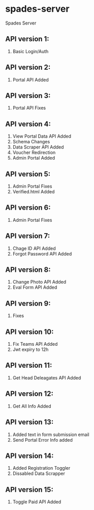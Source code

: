 # spades-server
Spades Server

## API version 1:
1. Basic Login/Auth

## API version 2:
1. Portal API Added

## API version 3:
1. Portal API Fixes

## API version 4:
1. View Portal Data API Added
2. Schema Changes
3. Data Scraper API Added
4. Voucher Redirection
5. Admin Portal Added

## API version 5:
1. Admin Portal Fixes
2. Verified.html Added

## API version 6:
1. Admin Portal Fixes

## API version 7:
1. Chage ID API Added
2. Forgot Password API Added

## API version 8:
1. Change Photo API Added
2. Eval Form API Added

## API version 9:
1. Fixes

## API version 10:
1. Fix Teams API Added
2. Jwt expiry to 12h

## API version 11:
1. Get Head Deleagates API Added

## API version 12:
1. Get All Info Added

## API version 13:
1. Added text in form submission email
2. Send Portal Error Info added

## API version 14:
1. Added Registration Toggler
2. Dissabled Data Scrapper

## API version 15:
1. Toggle Paid API Added